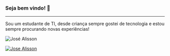 ### Seja bem vindo! 👋
<hr>
  Sou um estudante de TI, desde criança sempre gostei de tecnologia e estou sempre procurando novas experiências!
  
![José Alisson](https://github-readme-stats.vercel.app/api?username=joseAllisson&show_icons=true&theme=tokyonight)

[![Jose Alisson](https://github-readme-stats.vercel.app/api/top-langs/?username=joseAllisson)](https://github.com/joseAllisson/github-readme-stats)
